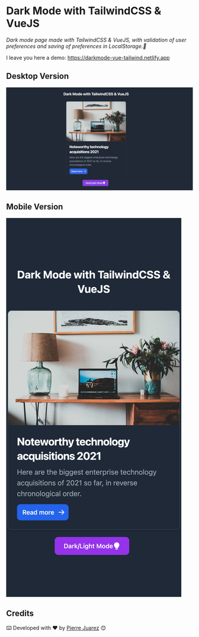 # Dark Mode with TailwindCSS & VueJS

_Dark mode page made with TailwindCSS & VueJS, with validation of user preferences and saving of preferences in LocalStorage.👀_

I leave you here a demo: <a href="https://darkmode-vue-tailwind.netlify.app" target="_blank">https://darkmode-vue-tailwind.netlify.app</a>

## Desktop Version

![Desktop Version](src/assets/img/screenshots/desktop.png?raw=true "Desktop Version")

## Mobile Version

![Desktop Version](src/assets/img/screenshots/mobile.png?raw=true "Mobile Version")

## Credits

⌨️ Developed with ♥️ by [Pierre Juarez](https://github.com/pierre-juarez) 😊
